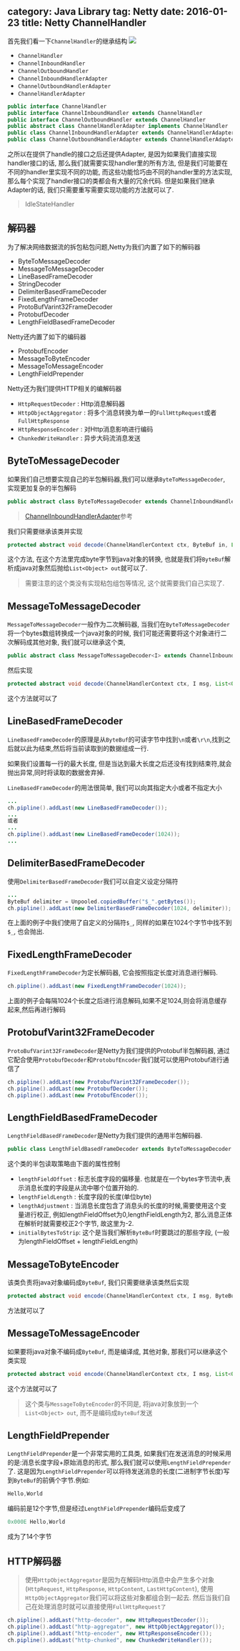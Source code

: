 category: Java Library
tag: Netty
date: 2016-01-23
title: Netty ChannelHandler
---
首先我们看一下`ChannelHandler`的继承结构
![](https://raw.githubusercontent.com/ming15/blog-website/images/netty/netty%20ChannelHadler.jpg)
* `ChannelHandler`
* `ChannelInboundHandler`
* `ChannelOutboundHandler`
* `ChannelInboundHandlerAdapter`
* `ChannelOutboundHandlerAdapter`
* `ChannelHandlerAdapter`

```java
public interface ChannelHandler
public interface ChannelInboundHandler extends ChannelHandler
public interface ChannelOutboundHandler extends ChannelHandler
public abstract class ChannelHandlerAdapter implements ChannelHandler
public class ChannelInboundHandlerAdapter extends ChannelHandlerAdapter implements ChannelInboundHandler
public class ChannelOutboundHandlerAdapter extends ChannelHandlerAdapter implements ChannelOutboundHandler
```
之所以在提供了handle的接口之后还提供Adapter, 是因为如果我们直接实现handler接口的话, 那么我们就需要实现handler里的所有方法, 但是我们可能要在不同的handler里实现不同的功能, 而这些功能恰巧由不同的handler里的方法实现, 那么每个实现了handler接口的类都会有大量的冗余代码. 但是如果我们继承Adapter的话, 我们只需要重写需要实现功能的方法就可以了.

> IdleStateHandler



## 解码器
为了解决网络数据流的拆包粘包问题,Netty为我们内置了如下的解码器
* ByteToMessageDecoder
* MessageToMessageDecoder
* LineBasedFrameDecoder
* StringDecoder
* DelimiterBasedFrameDecoder
* FixedLengthFrameDecoder
* ProtoBufVarint32FrameDecoder
* ProtobufDecoder
* LengthFieldBasedFrameDecoder

Netty还内置了如下的编码器
* ProtobufEncoder
* MessageToByteEncoder
* MessageToMessageEncoder
* LengthFieldPrepender

Netty还为我们提供HTTP相关的编解码器
* `HttpRequestDecoder` : Http消息解码器
* `HttpObjectAggregator` : 将多个消息转换为单一的`FullHttpRequest`或者`FullHttpResponse`
* `HttpResponseEncoder` : 对Http消息影响进行编码
* `ChunkedWriteHandler` : 异步大码流消息发送


## ByteToMessageDecoder
如果我们自己想要实现自己的半包解码器,我们可以继承`ByteToMessageDecoder`, 实现更加复杂的半包解码
```java
public abstract class ByteToMessageDecoder extends ChannelInboundHandlerAdapter
```
> [ChannelInboundHandlerAdapter]()参考

我们只需要继承该类并实现
```java
protected abstract void decode(ChannelHandlerContext ctx, ByteBuf in, List<Object> out) throws Exception;
```
这个方法, 在这个方法里完成byte字节到java对象的转换, 也就是我们将`ByteBuf`解析成java对象然后抛给`List<Object> out`就可以了.
> 需要注意的这个类没有实现粘包组包等情况, 这个就需要我们自己实现了.

## MessageToMessageDecoder
`MessageToMessageDecoder`一般作为二次解码器, 当我们在`ByteToMessageDecoder`将一个bytes数组转换成一个java对象的时候, 我们可能还需要将这个对象进行二次解码成其他对象, 我们就可以继承这个类,
```java
public abstract class MessageToMessageDecoder<I> extends ChannelInboundHandlerAdapter
```
然后实现
```java
protected abstract void decode(ChannelHandlerContext ctx, I msg, List<Object> out) throws Exception;
```
这个方法就可以了

## LineBasedFrameDecoder
`LineBasedFrameDecoder`的原理是从`ByteBuf`的可读字节中找到`\n`或者`\r\n`,找到之后就以此为结束,然后将当前读取到的数据组成一行.

如果我们设置每一行的最大长度, 但是当达到最大长度之后还没有找到结束符,就会抛出异常,同时将读取的数据舍弃掉.

`LineBasedFrameDecoder`的用法很简单, 我们可以向其指定大小或者不指定大小
```java
...
ch.pipline().addLast(new LineBasedFrameDecoder());
...
或者
...
ch.pipline().addLast(new LineBasedFrameDecoder(1024));
...
```

## DelimiterBasedFrameDecoder
使用`DelimiterBasedFrameDecoder`我们可以自定义设定分隔符
```java
...
ByteBuf delimiter = Unpooled.copiedBuffer("$_".getBytes());
ch.pipline().addLast(new DelimiterBasedFrameDecoder(1024, delimiter));
```
在上面的例子中我们使用了自定义的分隔符`$_`, 同样的如果在1024个字节中找不到`$_`, 也会抛出.

## FixedLengthFrameDecoder
`FixedLengthFrameDecoder`为定长解码器, 它会按照指定长度对消息进行解码.
```java
ch.pipline().addLast(new FixedLengthFrameDecoder(1024));
```
上面的例子会每隔1024个长度之后进行消息解码,如果不足1024,则会将消息缓存起来,然后再进行解码

## ProtobufVarint32FrameDecoder
`ProtoBufVarint32FrameDecoder`是Netty为我们提供的Protobuf半包解码器, 通过它配合使用`ProtobufDecoder`和`ProtobufEncoder`我们就可以使用Protobuf进行通信了
```java
ch.pipline().addLast(new ProtobufVarint32FrameDecoder());
ch.pipline().addLast(new ProtobufDecoder());
ch.pipline().addLast(new ProtobufEncoder());
```

## LengthFieldBasedFrameDecoder
`LengthFieldBasedFrameDecoder`是Netty为我们提供的通用半包解码器.
```java
public class LengthFieldBasedFrameDecoder extends ByteToMessageDecoder
```
这个类的半包读取策略由下面的属性控制
* `lengthFieldOffset` : 标志长度字段的偏移量. 也就是在一个bytes字节流中,表示消息长度的字段是从流中哪个位置开始的.
* `lengthFieldLength` : 长度字段的长度(单位byte)
* `lengthAdjustment` : 当消息长度包含了消息头的长度的时候,需要使用这个变量进行校正, 例如lengthFieldOffset为0,lengthFieldLength为2, 那么消息正体在解析时就需要校正2个字节, 故这里为-2.
* `initialBytesToStrip`: 这个是当我们解析`ByteBuf`时要跳过的那些字段, (一般为lengthFieldOffset + lengthFieldLength)

## MessageToByteEncoder
该类负责将java对象编码成`ByteBuf`, 我们只需要继承该类然后实现
```java
protected abstract void encode(ChannelHandlerContext ctx, I msg, ByteBuf out) throws Exception;
```
方法就可以了

## MessageToMessageEncoder
如果要将java对象不编码成`ByteBuf`, 而是编译成, 其他对象, 那我们可以继承这个类实现
```java
protected abstract void encode(ChannelHandlerContext ctx, I msg, List<Object> out) throws Exception;
```
这个方法就可以了

> 这个类与`MessageToByteEncoder`的不同是, 将java对象放到一个`List<Object> out`, 而不是编码成`ByteBuf`发送

## LengthFieldPrepender
`LengthFieldPrepender`是一个非常实用的工具类, 如果我们在发送消息的时候采用的是:消息长度字段+原始消息的形式, 那么我们就可以使用`LengthFieldPrepender`了. 这是因为`LengthFieldPrepender`可以将待发送消息的长度(二进制字节长度)写到`ByteBuf`的前俩个字节.例如:
```java
Hello,World
```
编码前是12个字节,但是经过`LengthFieldPrepender`编码后变成了
```java
0x000E Hello,World
```
成为了14个字节

## HTTP解码器

> 使用`HttpObjectAggregator`是因为在解码Http消息中会产生多个对象(`HttpRequest`, `HttpResponse`, `HttpContent`, `LastHttpContent`), 使用`HttpObjectAggregator`我们可以将这些对象都组合到一起去. 然后当我们自己在处理消息时就可以直接使用`FullHttpRequest了`


```java
ch.pipline().addLast("http-decoder", new HttpRequestDecoder());
ch.pipline().addLast("http-aggregator", new HttpObjectAggregator());
ch.pipline().addLast("http-encoder", new HttpResponseEncoder());
ch.pipline().addLast("http-chunked", new ChunkedWriteHandler());
```
